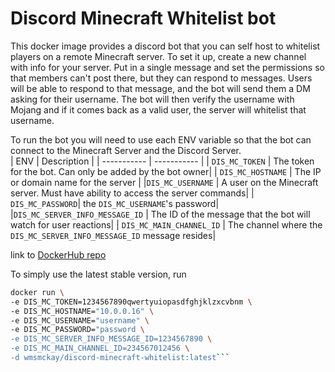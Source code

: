 # Discord Minecraft Whitelist bot

This docker image provides a discord bot that you can self host to whitelist players on a remote Minecraft server. To set it up, create a new channel with info for your server. Put in a single message and set the permissions so that members can't post there, but they can respond to messages. Users will be able to respond to that message, and the bot will send them a DM asking for their username. The bot will then verify the username with Mojang and if it comes back as a valid user, the server will whitelist that username. 

To run the bot you will need to use each ENV variable so that the bot can connect to the Minecraft Server and the Discord Server. \
| ENV      | Description |
| ----------- | ----------- |
| `DIS_MC_TOKEN`      | The token for the bot. Can only be added by the bot owner|
| `DIS_MC_HOSTNAME`   | The IP or domain name for the server        |
|`DIS_MC_USERNAME` | A user on the Minecraft server. Must have ability to access the server commands|
| `DIS_MC_PASSWORD`| the `DIS_MC_USERNAME`'s password|
|`DIS_MC_SERVER_INFO_MESSAGE_ID` | The ID of the message that the bot will watch for user reactions|
| `DIS_MC_MAIN_CHANNEL_ID` | The channel where the `DIS_MC_SERVER_INFO_MESSAGE_ID` message resides|

link to [DockerHub repo](https://hub.docker.com/repository/docker/wmsmckay/discord-minecraft-whitelist)

To simply use the latest stable version, run

```bash 
docker run \
-e DIS_MC_TOKEN=1234567890qwertyuiopasdfghjklzxcvbnm \
-e DIS_MC_HOSTNAME="10.0.0.16" \
-e DIS_MC_USERNAME="username" \
-e DIS_MC_PASSWORD="password \
-e DIS_MC_SERVER_INFO_MESSAGE_ID=1234567890 \
-e DIS_MC_MAIN_CHANNEL_ID=234567012456 \
-d wmsmckay/discord-minecraft-whitelist:latest```
